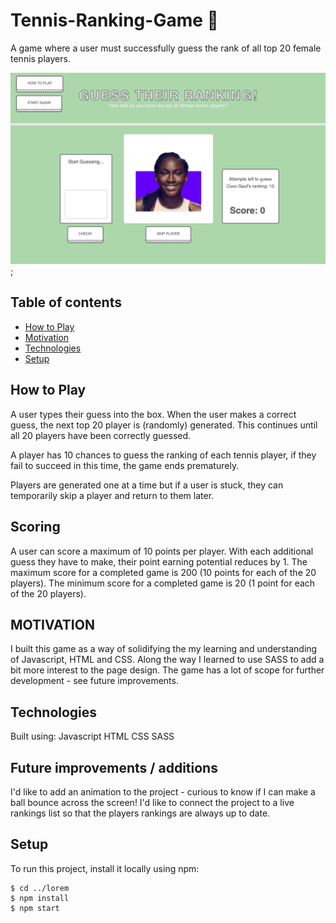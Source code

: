 # Tennis-Ranking-Game 🎾

A game where a user must successfully guess the rank of all top 20 female tennis players.

![screenshot](screenshots/main-page.png 'Main page');

## Table of contents

- [How to Play](#how-to-play)
- [Motivation](#motivation)
- [Technologies](#technologies)
- [Setup](#setup)

## How to Play

A user types their guess into the box.
When the user makes a correct guess, the next top 20 player is (randomly) generated. This continues until all 20 players have been correctly guessed.

A player has 10 chances to guess the ranking of each tennis player, if they fail to succeed in this time, the game ends prematurely.

Players are generated one at a time but if a user is stuck, they can temporarily skip a player and return to them later.

## Scoring

A user can score a maximum of 10 points per player. With each additional guess they have to make, their point earning potential reduces by 1.
The maximum score for a completed game is 200 (10 points for each of the 20 players). The minimum score for a completed game is 20 (1 point for each of the 20 players).

## MOTIVATION

I built this game as a way of solidifying the my learning and understanding of Javascript, HTML and CSS. Along the way I learned to use SASS to add a bit more interest to the page design. The game has a lot of scope for further development - see future improvements.

## Technologies

Built using:
Javascript
HTML
CSS
SASS

## Future improvements / additions

I'd like to add an animation to the project - curious to know if I can make a ball bounce across the screen!
I'd like to connect the project to a live rankings list so that the players rankings are always up to date.

## Setup

To run this project, install it locally using npm:

```
$ cd ../lorem
$ npm install
$ npm start
```
